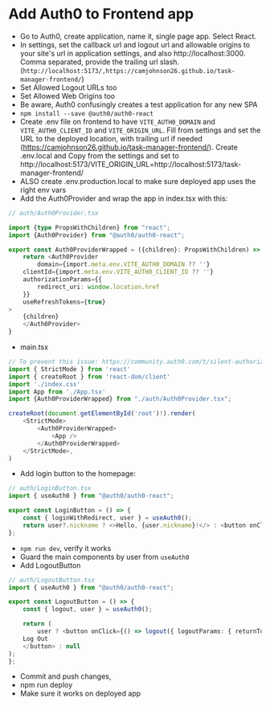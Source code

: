 
# Add Auth0 to Frontend app
* Go to Auth0, create application, name it, single page app. Select React.
* In settings, set the callback url and logout url and allowable origins to your site's url in application settings, and also http://localhost:3000. Comma separated, provide the trailing url slash. (`http://localhost:5173/,https://camjohnson26.github.io/task-manager-frontend/`)
* Set Allowed Logout URLs too
* Set Allowed Web Origins too
* Be aware, Auth0 confusingly creates a test application for any new SPA
* `npm install --save @auth0/auth0-react`
* Create .env file on frontend to have `VITE_AUTH0_DOMAIN` and `VITE_AUTH0_CLIENT_ID` and `VITE_ORIGIN_URL`. Fill from settings and set the URL to the deployed location, with trailing url if needed (https://camjohnson26.github.io/task-manager-frontend/). Create .env.local and Copy from the settings and set to http://localhost:5173/VITE_ORIGIN_URL=http://localhost:5173/task-manager-frontend/
* ALSO create .env.production.local to make sure deployed app uses the right env vars
* Add the Auth0Provider and wrap the app in index.tsx with this:
```typescript
// auth/Auth0Provider.tsx

import {type PropsWithChildren} from "react";
import {Auth0Provider} from "@auth0/auth0-react";

export const Auth0ProviderWrapped = ({children}: PropsWithChildren) => {
    return <Auth0Provider
        domain={import.meta.env.VITE_AUTH0_DOMAIN ?? ''}
    clientId={import.meta.env.VITE_AUTH0_CLIENT_ID ?? ''}
    authorizationParams={{
        redirect_uri: window.location.href
    }}
    useRefreshTokens={true}
>
    {children}
    </Auth0Provider>
}
```
* main.tsx
```typescript jsx
// To prevent this issue: https://community.auth0.com/t/silent-authorization-not-working-after-login-signup/37114/5 Turn on refresh tokens
import { StrictMode } from 'react'
import { createRoot } from 'react-dom/client'
import './index.css'
import App from './App.tsx'
import {Auth0ProviderWrapped} from "./auth/Auth0Provider.tsx";

createRoot(document.getElementById('root')!).render(
    <StrictMode>
        <Auth0ProviderWrapped>
            <App />
        </Auth0ProviderWrapped>
    </StrictMode>,
)

```
* Add login button to the homepage:
```typescript
// auth/LoginButton.tsx
import { useAuth0 } from "@auth0/auth0-react";

export const LoginButton = () => {
    const { loginWithRedirect, user } = useAuth0();
    return user?.nickname ? <>Hello, {user.nickname}!</> : <button onClick={() => loginWithRedirect()}>Log In</button>;
};

```
* `npm run dev`, verify it works
* Guard the main components by user from `useAuth0`
* Add LogoutButton
```typescript
// auth/LogoutButton.tsx
import { useAuth0 } from "@auth0/auth0-react";

export const LogoutButton = () => {
    const { logout, user } = useAuth0();

    return (
        user ? <button onClick={() => logout({ logoutParams: { returnTo: import.meta.env.VITE_ORIGIN_URL } })}>
    Log Out
    </button> : null
);
};

```
* Commit and push changes,
* npm run deploy
* Make sure it works on deployed app
